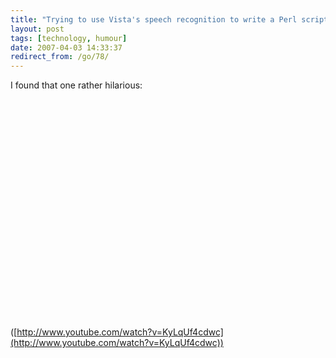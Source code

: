 ```yaml
---
title: "Trying to use Vista's speech recognition to write a Perl script"
layout: post
tags: [technology, humour]
date: 2007-04-03 14:33:37
redirect_from: /go/78/
---
```


I found that one rather hilarious:

<object width="425" height="350"><param name="movie" value="http://www.youtube.com/v/KyLqUf4cdwc"></param><param name="wmode" value="transparent"></param><embed src="http://www.youtube.com/v/KyLqUf4cdwc" type="application/x-shockwave-flash" wmode="transparent" width="425" height="350"></embed></object>

([http://www.youtube.com/watch?v=KyLqUf4cdwc](http://www.youtube.com/watch?v=KyLqUf4cdwc))
